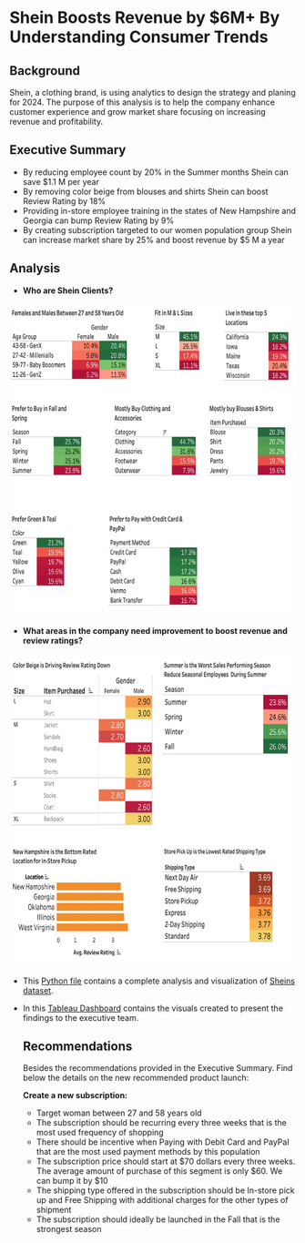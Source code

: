# Shein Boosts Revenue by $6M+ By Understanding Consumer Trends

## Background

Shein, a clothing brand, is using analytics to design the strategy and planing for 2024.  The purpose of this analysis is to help the company enhance customer experience and grow market share focusing on increasing revenue and profitability.

## Executive Summary

* By reducing employee count by 20% in the Summer months Shein can save $1.1 M per year
* By removing color beige from blouses and shirts Shein can boost Review Rating by 18%
* Providing in-store employee training in the states of New Hampshire and Georgia can bump Review Rating by 9%
* By creating subscription targeted to our women population group Shein can increase market share by 25% and boost revenue by $5 M a year

## Analysis

* **Who are Shein Clients?**



<img src= "https://github.com/NataliaVelasquez18/boosting_revenue_by_understanding_consumer_trends/blob/main/screenshots/clients2.png" width="680" height="550" />


* **What areas in the company need improvement to boost revenue and review ratings?**


<img src= "https://github.com/NataliaVelasquez18/boosting_revenue_by_understanding_consumer_trends/blob/main/screenshots/improvement.png" width="680" height="550" />


* This [Python file](https://github.com/NataliaVelasquez18/boosting_revenue_by_understanding_consumer_trends/blob/main/Consumer_trends_EDA_and_Visualization.ipynb) contains a complete analysis and visualization of [Sheins dataset](https://github.com/NataliaVelasquez18/boosting_revenue_by_understanding_consumer_trends/blob/main/shopping_trends_updated.csv).

* In this [Tableau Dashboard](https://public.tableau.com/app/profile/natalia.velasquez7860/viz/BoostingRevenueforShein-ImprovementOpportunity/improvement) contains the visuals created to present the findings to the executive team.


  ## Recommendations

  Besides the recommendations provided in the Executive Summary.  Find below the details on the new recommended product launch:

  **Create a new subscription:**

  * Target woman between 27 and 58 years old
  * The subscription should be recurring every three weeks that is the most used frequency of shopping
  * There should be incentive when Paying with Debit Card and PayPal that are the most used payment methods by this population
  * The subscription price should start at $70 dollars every three weeks.  The average amount of purchase of this segment is only $60.  We can bump it by $10
  * The shipping type offered in the subscription should be In-store pick up and Free Shipping with additional charges for the other types of shipment
  * The subscription should ideally be launched in the Fall that is the strongest season
